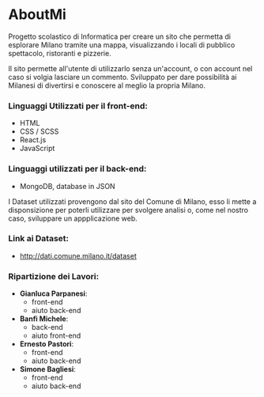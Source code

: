 # AboutMi
 
Progetto scolastico di Informatica per creare un sito che permetta di esplorare Milano tramite una mappa, visualizzando i locali di pubblico spettacolo, ristoranti e pizzerie.

Il sito permette all'utente di utilizzarlo senza un'account, o con account nel caso si volgia lasciare un commento.
Sviluppato per dare possibilità ai Milanesi di divertirsi e conoscere al meglio la propria Milano.

### Linguaggi Utilizzati per il front-end:
- HTML
- CSS / SCSS
- React.js
- JavaScript

### Linguaggi utilizzati per il back-end:
- MongoDB, database in JSON


I Dataset utilizzati provengono dal sito del Comune di Milano, esso li mette a disponsizione per poterli utilizzare per svolgere analisi o, come nel nostro caso, sviluppare un appplicazione web.

### Link ai Dataset:
- http://dati.comune.milano.it/dataset


### Ripartizione dei Lavori:
- **Gianluca Parpanesi**:
  - front-end
  - aiuto back-end
- **Banfi Michele**:
  - back-end
  - aiuto front-end
- **Ernesto Pastori**:
  - front-end
  - aiuto back-end
- **Simone Bagliesi**:
  - front-end
  - aiuto back-end



